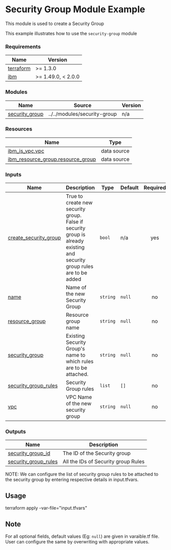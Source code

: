 # Security Group Module Example

This module is used to create a Security Group

This example illustrates how to use the `security-group` module

<!-- BEGINNING OF PRE-COMMIT-TERRAFORM DOCS HOOK -->
### Requirements

| Name | Version |
|------|---------|
| <a name="requirement_terraform"></a> [terraform](#requirement\_terraform) | >= 1.3.0 |
| <a name="requirement_ibm"></a> [ibm](#requirement\_ibm) | >= 1.49.0, < 2.0.0 |

### Modules

| Name | Source | Version |
|------|--------|---------|
| <a name="module_security_group"></a> [security\_group](#module\_security\_group) | ../../modules/security-group | n/a |

### Resources

| Name | Type |
|------|------|
| [ibm_is_vpc.vpc](https://registry.terraform.io/providers/IBM-Cloud/ibm/latest/docs/data-sources/is_vpc) | data source |
| [ibm_resource_group.resource_group](https://registry.terraform.io/providers/IBM-Cloud/ibm/latest/docs/data-sources/resource_group) | data source |

### Inputs

| Name | Description | Type | Default | Required |
|------|-------------|------|---------|:--------:|
| <a name="input_create_security_group"></a> [create\_security\_group](#input\_create\_security\_group) | True to create new security group. False if security group is already existing and security group rules are to be added | `bool` | n/a | yes |
| <a name="input_name"></a> [name](#input\_name) | Name of the new Security Group | `string` | `null` | no |
| <a name="input_resource_group"></a> [resource\_group](#input\_resource\_group) | Resource group name | `string` | `null` | no |
| <a name="input_security_group"></a> [security\_group](#input\_security\_group) | Existing Security Group's name to which rules are to be attached. | `string` | `null` | no |
| <a name="input_security_group_rules"></a> [security\_group\_rules](#input\_security\_group\_rules) | Security Group rules | `list` | `[]` | no |
| <a name="input_vpc"></a> [vpc](#input\_vpc) | VPC Name of the new security group | `string` | `null` | no |

### Outputs

| Name | Description |
|------|-------------|
| <a name="output_security_group_id"></a> [security\_group\_id](#output\_security\_group\_id) | The ID of the Security group |
| <a name="output_security_group_rules"></a> [security\_group\_rules](#output\_security\_group\_rules) | All the IDs of Security group Rules |
<!-- END OF PRE-COMMIT-TERRAFORM DOCS HOOK -->

NOTE: We can configure the list of security group rules to be attached to the security group by entering respective details in input.tfvars.

## Usage

terraform apply -var-file="input.tfvars"

## Note

For all optional fields, default values (Eg: `null`) are given in varaible.tf file. User can configure the same by overwriting with appropriate values.
